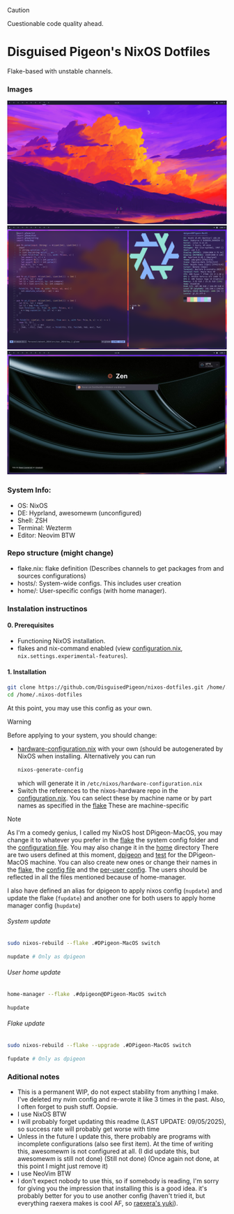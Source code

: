 > [!CAUTION]
> Cuestionable code quality ahead.

# Disguised Pigeon's NixOS Dotfiles
Flake-based with unstable channels.

### Images
![Wallpaper](./resources/screenshot_clear_screen.png)
![Terminal stuff](./resources/screenshot_nvim_neofetch.png)
![Browser](./resources/screenshot_floorp.png)

### System Info:
 - OS: NixOS
 - DE: Hyprland, awesomewm (unconfigured)
 - Shell: ZSH
 - Terminal: Wezterm
 - Editor: Neovim BTW

### Repo structure (might change)
 - flake.nix: flake definition (Describes channels to get packages from and sources configurations)
 - hosts/: System-wide configs. This includes user creation
 - home/: User-specific configs (with home manager).

### Instalation instructinos
#### 0. Prerequisites
 - Functioning NixOS installation.
 - flakes and nix-command enabled (view [configuration.nix](./host/modules/nix-setup.nix#L29), `nix.settings.experimental-features`).

#### 1. Installation
```sh
git clone https://github.com/DisguisedPigeon/nixos-dotfiles.git /home/.nixos-dotfiles #This is where I store it.
cd /home/.nixos-dotfiles
```
At this point, you may use this config as your own.

> [!WARNING]
> Before applying to your system, you should change:
> - [hardware-configuration.nix](./hosts/DPigeon-MacOS/hardware-configuration.nix) with your own  (should be autogenerated by NixOS when installing. Alternatively you can run
>   ```sh
>   nixos-generate-config
>   ```
>   which will generate it in `/etc/nixos/hardware-configuration.nix`
> - Switch the references to the nixos-hardware repo in the [configuration.nix](./host/DPigeon/configuration.nix#L4). You can select these by machine name or by part names as specified in the [flake](https://github.com/NixOS/nixos-hardware/blob/master/flake.nix)
> These are machine-specific

> [!NOTE]
> As I'm a comedy genius, I called my NixOS host DPigeon-MacOS, you may change it to whatever you prefer in the [flake](flake.nix) the system config folder and the [configuration file](./hosts/DPigeon-MacOS/configuration.nix#L27). You may also change it in the [home](./home) directory
> There are two users defined at this moment, [dpigeon](./home/DPigeon-MacOS/dpigeon) and [test](./home/DPigeon-MacOS/test) for the DPigeon-MacOS machine. You can also create new ones or change their names in the [flake](flake.nix), the [config file](./host/DPigeon-MacOS/configuration.nix) and the [per-user config](./home/DPigeon-MacOS/dpigeon/home.nix).
> The users should be reflected in all the files mentioned because of home-manager.
> 
> I also have defined an alias for dpigeon to apply nixos config (`nupdate`) and update the flake (`fupdate`) and another one for both users to apply home manager config (`hupdate`)

###### System update
```sh
sudo nixos-rebuild --flake .#DPigeon-MacOS switch
```
```sh
nupdate # Only as dpigeon
```
###### User home update
```sh
home-manager --flake .#dpigeon@DPigeon-MacOS switch
```
```sh
hupdate
```

###### Flake update
```sh
sudo nixos-rebuild --flake --upgrade .#DPigeon-MacOS switch
```
```sh
fupdate # Only as dpigeon
```

### Aditional notes
 - This is a permanent WIP, do not expect stability from anything I make. I've deleted my nvim config and re-wrote it like 3 times in the past. Also, I often forget to push stuff. Oopsie.
 - I use NixOS BTW
 - I will probably forget updating this readme (LAST UPDATE: 09/05/2025), so success rate will probably get worse with time
 - Unless in the future I update this, there probably are programs with incomplete configurations (also see first item). At the time of writing this, awesomewm is not configured at all. (I did update this, but awesomewm is still not done) (Still not done) (Once again not done, at this point I might just remove it)
 - I use NeoVim BTW
 - I don't expect nobody to use this, so if somebody is reading, I'm sorry for giving you the impression that installing this is a good idea. it's probably better for you to use another config (haven't tried it, but everything raexera makes is cool AF, so [raexera's yuki](https://github.com/raexera/yuki)).
